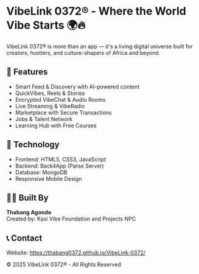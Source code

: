 # VibeLink 0372® - Where the World Vibe Starts 🌍🔥

VibeLink 0372® is more than an app — it's a living digital universe built for creators, hustlers, and culture-shapers of Africa and beyond.

## 🌟 Features
- Smart Feed & Discovery with AI-powered content
- QuickVibes, Reels & Stories 
- Encrypted VibeChat & Audio Rooms
- Live Streaming & VibeRadio
- Marketplace with Secure Transactions
- Jobs & Talent Network
- Learning Hub with Free Courses

## 🚀 Technology
- Frontend: HTML5, CSS3, JavaScript
- Backend: Back4App (Parse Server)
- Database: MongoDB
- Responsive Mobile Design

## 👨‍💻 Built By
**Thabang Agondo**  
Created by: Kasi Vibe Foundation and Projects NPC

## 📞 Contact
Website: https://thabang0372.github.io/VibeLink-0372/

© 2025 VibeLink 0372® - All Rights Reserved
